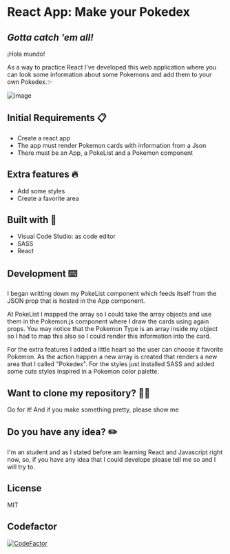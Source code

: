 # React App: Make your Pokedex
## _Gotta catch 'em all!_
¡Hola mundo!

As a way to practice React I've developed this web application where you can look some information about some Pokemons and add them to your own Pokedex.✨

![image](https://user-images.githubusercontent.com/81619759/125288644-a7e10c80-e31e-11eb-9e20-8900383261d8.png)


## Initial Requirements 📋

- Create a react app
- The app must render Pokemon cards with information from a Json
- There must be an App, a PokeList and a Pokemon component

## Extra features 🔥
- Add some styles
- Create a  favorite  area

## Built with 🔨
- Visual Code Studio: as code editor
- SASS
- React

## Development ⌨️

I began writting down my PokeList component which feeds  itself from the JSON prop that is hosted in the App component. 

At PokeList I mapped the array so I could take the array objects and use them in the Pokemon.js component where I draw the cards using again props. You may notice that the Pokemon Type is an array inside my object so I had to map this also so I could render this information into the card.

For the extra features I added a little heart so the user can choose it favorite Pokemon. As the action happen a new array is created that renders a new area that I called "Pokedex". For the styles just installed SASS and added some cute styles inspired in a Pokemon color palette.


## Want to clone my repository? 🐑🐑

Go for it! And if you make something pretty, please show me

## Do you have any idea? ✏️

I'm an student and as I stated before am learning React and Javascript right now, so, if  you have any idea that I could develope please tell me so and I will try to.

## License

MIT

## Codefactor
[![CodeFactor](https://www.codefactor.io/repository/github/silviaespanagil/make-your-pokedex/badge/master)](https://www.codefactor.io/repository/github/silviaespanagil/make-your-pokedex/overview/master)
